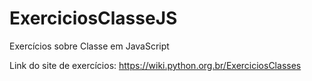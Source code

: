 # ExerciciosClasseJS
Exercícios sobre Classe em JavaScript

Link do site de exercícios: https://wiki.python.org.br/ExerciciosClasses

